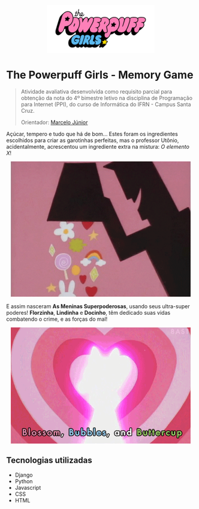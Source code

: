 <p align="center">
    <img src="./assets/logo.svg" height="128">
</p>

# The Powerpuff Girls - Memory Game

> Atividade avaliativa desenvolvida como requisito parcial para obtenção da nota do 4º bimestre letivo na disciplina de Programação para Internet (PPI), do curso de Informática do IFRN - Campus Santa Cruz.
>
> Orientador: [Marcelo Júnior](https://github.com/MimMarcelo)

Açúcar, tempero e tudo que há de bom... Estes foram os ingredientes escolhidos para criar as garotinhas perfeitas, mas o professor Utônio, acidentalmente, acrescentou um ingrediente extra na mistura: *O elemento X*! 

<p align="center">
    <img src="./assets/professor-utonium.gif" width="480" height="361">
</p>

E assim nasceram **As Meninas Superpoderosas**, usando seus ultra-super poderes!
**Florzinha**, **Lindinha** e **Docinho**, têm dedicado suas vidas combatendo o crime, e as forças do mal!

<p align="center">
    <img src="./assets/ppg.gif" width="480" height="310">
</p>

## Tecnologias utilizadas
- Django
- Python
- Javascript
- CSS
- HTML
